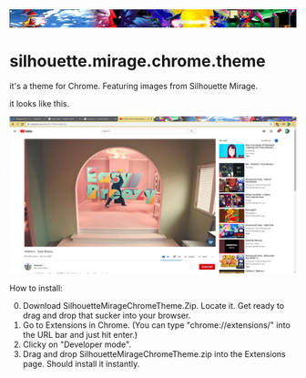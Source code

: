 <img src="https://github.com/icze4r/silhouette.mirage.chrome.theme/blob/master/SilhouetteMirageTheme.png" />

# silhouette.mirage.chrome.theme
it's a theme for Chrome. Featuring images from Silhouette Mirage.

it looks like this.

<img src="https://github.com/icze4r/silhouette.mirage.chrome.theme/blob/master/SilhouetteMirageChromeThemeScreenshot.png" />


How to install:

0. Download SilhouetteMirageChromeTheme.Zip. Locate it. Get ready to drag and drop that sucker into your browser.
1. Go to Extensions in Chrome. (You can type "chrome://extensions/" into the URL bar and just hit enter.)
2. Clicky on "Developer mode".
3. Drag and drop SilhouetteMirageChromeTheme.zip into the Extensions page. Should install it instantly.
